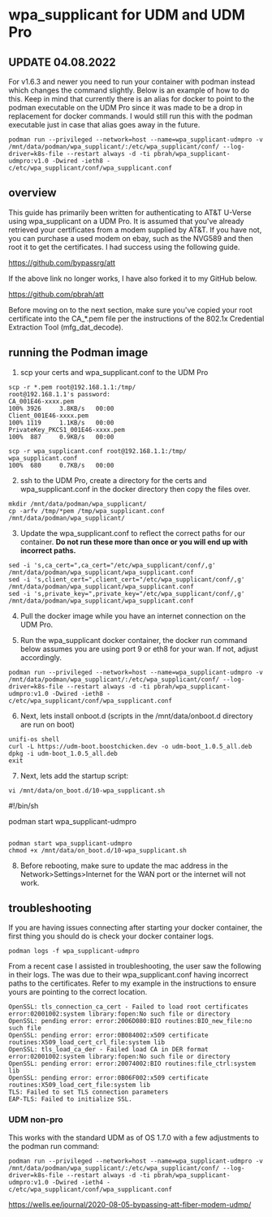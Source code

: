 # wpa_supplicant for UDM and UDM Pro
## UPDATE 04.08.2022
For v1.6.3 and newer you need to run your container with podman instead which changes the command slightly.  Below is an example of how to do this.  Keep in mind that currently there is an alias for docker to point to the podman executable on the UDM Pro since it was made to be a drop in replacement for docker commands.  I would still run this with the podman executable just in case that alias goes away in the future.
```
podman run --privileged --network=host --name=wpa_supplicant-udmpro -v /mnt/data/podman/wpa_supplicant/:/etc/wpa_supplicant/conf/ --log-driver=k8s-file --restart always -d -ti pbrah/wpa_supplicant-udmpro:v1.0 -Dwired -ieth8 -c/etc/wpa_supplicant/conf/wpa_supplicant.conf
```

## overview
This guide has primarily been written for authenticating to AT&T U-Verse using wpa_supplicant on a UDM Pro.  It is assumed that you've already retrieved your certificates from a modem supplied by AT&T.  If you have not, you can purchase a used modem on ebay, such as the NVG589 and then root it to get the certificates.  I had success using the following guide.


https://github.com/bypassrg/att


If the above link no longer works, I have also forked it to my GitHub below.

https://github.com/pbrah/att

Before moving on to the next section, make sure you've copied your root certificate into the CA_*.pem file per the instructions of the 802.1x Credential Extraction Tool (mfg_dat_decode).

## running the Podman image
1.  scp your certs and wpa_supplicant.conf to the UDM Pro

```
scp -r *.pem root@192.168.1.1:/tmp/
root@192.168.1.1's password:
CA_001E46-xxxx.pem                                                          100% 3926     3.8KB/s   00:00
Client_001E46-xxxx.pem                                                      100% 1119     1.1KB/s   00:00
PrivateKey_PKCS1_001E46-xxxx.pem                                            100%  887     0.9KB/s   00:00

scp -r wpa_supplicant.conf root@192.168.1.1:/tmp/
wpa_supplicant.conf                                                         100%  680     0.7KB/s   00:00
```

2. ssh to the UDM Pro, create a directory for the certs and wpa_supplicant.conf in the docker directory then copy the files over.

```
mkdir /mnt/data/podman/wpa_supplicant/
cp -arfv /tmp/*pem /tmp/wpa_supplicant.conf /mnt/data/podman/wpa_supplicant/
```

3. Update the wpa_supplicant.conf to reflect the correct paths for our container.  **Do not run these more than once or you will end up with incorrect paths.**

```
sed -i 's,ca_cert=",ca_cert="/etc/wpa_supplicant/conf/,g' /mnt/data/podman/wpa_supplicant/wpa_supplicant.conf
sed -i 's,client_cert=",client_cert="/etc/wpa_supplicant/conf/,g' /mnt/data/podman/wpa_supplicant/wpa_supplicant.conf
sed -i 's,private_key=",private_key="/etc/wpa_supplicant/conf/,g' /mnt/data/podman/wpa_supplicant/wpa_supplicant.conf
```

4. Pull the docker image while you have an internet connection on the UDM Pro. 

5. Run the wpa_supplicant docker container, the docker run command below assumes you are using port 9 or eth8 for your wan.  If not, adjust accordingly.

```
podman run --privileged --network=host --name=wpa_supplicant-udmpro -v /mnt/data/podman/wpa_supplicant/:/etc/wpa_supplicant/conf/ --log-driver=k8s-file --restart always -d -ti pbrah/wpa_supplicant-udmpro:v1.0 -Dwired -ieth8 -c/etc/wpa_supplicant/conf/wpa_supplicant.conf
```
6. Next, lets install onboot.d (scripts in the /mnt/data/onboot.d directory are run on boot) 

```
unifi-os shell
curl -L https://udm-boot.boostchicken.dev -o udm-boot_1.0.5_all.deb
dpkg -i udm-boot_1.0.5_all.deb
exit
```
7.  Next, lets add the startup script: 

```
vi /mnt/data/on_boot.d/10-wpa_supplicant.sh
```

#!/bin/sh

podman start wpa_supplicant-udmpro

```

podman start wpa_supplicant-udmpro
chmod +x /mnt/data/on_boot.d/10-wpa_supplicant.sh

```

8. Before rebooting, make sure to update the mac address in the Network>Settings>Internet for the WAN port or the internet will not work.


## troubleshooting
If you are having issues connecting after starting your docker container, the first thing you should do is check your docker container logs.
```
podman logs -f wpa_supplicant-udmpro
```

From a recent case I assisted in troubleshooting, the user saw the following in their logs.  The was due to their wpa_supplicant.conf having incorrect paths to the certificates.  Refer to my example in the instructions to ensure yours are pointing to the correct location.
```
OpenSSL: tls_connection_ca_cert - Failed to load root certificates error:02001002:system library:fopen:No such file or directory
OpenSSL: pending error: error:2006D080:BIO routines:BIO_new_file:no such file
OpenSSL: pending error: error:0B084002:x509 certificate routines:X509_load_cert_crl_file:system lib
OpenSSL: tls_load_ca_der - Failed load CA in DER format error:02001002:system library:fopen:No such file or directory
OpenSSL: pending error: error:20074002:BIO routines:file_ctrl:system lib
OpenSSL: pending error: error:0B06F002:x509 certificate routines:X509_load_cert_file:system lib
TLS: Failed to set TLS connection parameters
EAP-TLS: Failed to initialize SSL.
```


### UDM non-pro
This works with the standard UDM as of OS 1.7.0 with a few adjustments to the podman run command:

```
podman run --privileged --network=host --name=wpa_supplicant-udmpro -v /mnt/data/podman/wpa_supplicant/:/etc/wpa_supplicant/conf/ --log-driver=k8s-file --restart always -d -ti pbrah/wpa_supplicant-udmpro:v1.0 -Dwired -ieth4 -c/etc/wpa_supplicant/conf/wpa_supplicant.conf
```


https://wells.ee/journal/2020-08-05-bypassing-att-fiber-modem-udmp/
